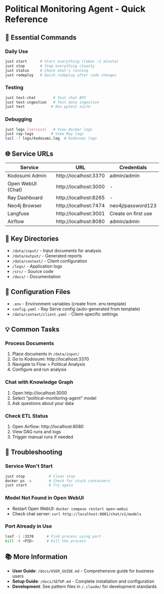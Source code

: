# Political Monitoring Agent - Quick Reference

## 🚀 Essential Commands

### Daily Use
```bash
just start      # Start everything (takes ~1 minute)
just stop       # Stop everything cleanly
just status     # Check what's running
just redeploy   # Quick redeploy after code changes
```

### Testing
```bash
just test-chat        # Test chat API
just test-ingestion   # Test data ingestion
just test            # Run pytest suite
```

### Debugging
```bash
just logs [service]   # View Docker logs
just ray-logs        # View Ray logs
tail -f logs/kodosumi.log  # Kodosumi logs
```

## 🌐 Service URLs

| Service | URL | Credentials |
|---------|-----|-------------|
| Kodosumi Admin | http://localhost:3370 | admin/admin |
| Open WebUI (Chat) | http://localhost:3000 | - |
| Ray Dashboard | http://localhost:8265 | - |
| Neo4j Browser | http://localhost:7474 | neo4j/password123 |
| Langfuse | http://localhost:3001 | Create on first use |
| Airflow | http://localhost:8080 | admin/admin |

## 📁 Key Directories

- `/data/input/` - Input documents for analysis
- `/data/output/` - Generated reports
- `/data/context/` - Client configuration
- `/logs/` - Application logs
- `/src/` - Source code
- `/docs/` - Documentation

## 🔧 Configuration Files

- `.env` - Environment variables (create from .env.template)
- `config.yaml` - Ray Serve config (auto-generated from template)
- `/data/context/client.yaml` - Client-specific settings

## 💡 Common Tasks

### Process Documents
1. Place documents in `/data/input/`
2. Go to Kodosumi: http://localhost:3370
3. Navigate to Flow > Political Analysis
4. Configure and run analysis

### Chat with Knowledge Graph
1. Open http://localhost:3000
2. Select "political-monitoring-agent" model
3. Ask questions about your data

### Check ETL Status
1. Open Airflow: http://localhost:8080
2. View DAG runs and logs
3. Trigger manual runs if needed

## 🐛 Troubleshooting

### Service Won't Start
```bash
just stop           # Clean stop
docker ps -a        # Check for stuck containers
just start          # Try again
```

### Model Not Found in Open WebUI
- Restart Open WebUI: `docker compose restart open-webui`
- Check chat server: `curl http://localhost:8001/chat/v1/models`

### Port Already in Use
```bash
lsof -i :3370      # Find process using port
kill -9 <PID>      # Kill the process
```

## 📚 More Information

- **User Guide**: `/docs/USER_GUIDE.md` - Comprehensive guide for business users
- **Setup Guide**: `/docs/SETUP.md` - Complete installation and configuration
- **Development**: See pattern files in `/.claude/` for development standards